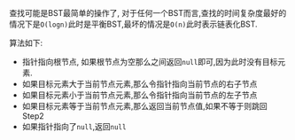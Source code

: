 查找可能是BST最简单的操作了, 对于任何一个BST而言,查找的时间复杂度最好的情况下是`O(logn)`此时是平衡BST,最坏的情况是`O(n)`此时表示链表化BST.

算法如下:
- 指针指向根节点, 如果根节点为空那么之间返回`null`即可,因为此时没有目标元素.
- 如果目标元素大于当前节点元素,那么令指针指向当前节点的右子节点
- 如果目标元素小于当前节点元素,那么令指针指向当前节点的左子节点
- 如果目标元素等于当前节点元素,那么返回当前节点值,如果不等于则跳回Step2
- 如果指针指向了`null`,返回`null`
